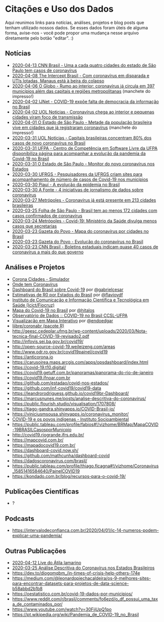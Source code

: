 # Citações e Uso dos Dados

Aqui reunimos links para notícias, análises, projetos e blog posts que tenham
utilizado nossos dados. Se esses dados foram úteis de alguma forma, avise-nos -
você pode propor uma mudança nesse arquivo diretamente pelo botão "editar". :)


## Notícias

- [2020-04-13 CNN Brasil - Uma a cada quatro cidades do estado de São Paulo tem casos de coronavírus](https://www.cnnbrasil.com.br/nacional/2020/04/13/1-a-cada-4-cidades-do-estado-de-sao-paulo-tem-casos-de-coronavirus)
- [2020-04-08 The Intercept Brasil - Com coronavírus em disparada e UTIs lotadas, Manaus está à beira do colapso](https://theintercept.com/2020/04/08/coronavirus-manaus-uti-colapso/)
- [2020-04-06 O Globo - Rumo ao interior: coronavírus já circula em 397 municípios além das capitais e regiões metropolitanas](https://oglobo.globo.com/brasil/rumo-ao-interior-coronavirus-ja-circula-em-397-municipios-alem-das-capitais-regioes-metropolitanas-24353176) (manchete do impresso!)
- [2020-04-02 IJNet - COVID-19 expõe falta de democracia da informação no Brasil](https://ijnet.org/pt-br/story/covid-19-exp%C3%B5e-falta-de-democracia-da-informa%C3%A7%C3%A3o-no-brasil)
- [2020-04-02 UOL Notícias - Coronavírus chega ao interior e pequenas cidades viram foco de transmissão](https://noticias.uol.com.br/saude/ultimas-noticias/redacao/2020/04/02/coronavirus-chega-ao-interior-e-pequenas-cidades-viram-foco-de-transmissao.htm)
- [2020-04-01 O Estado de São Paulo - Metade da população brasileira vive em cidades que já registraram coronavírus](https://saude.estadao.com.br/noticias/geral,metade-da-populacao-brasileira-vive-em-cidades-que-ja-registraram-coronavirus,70003255810) (manchete do impresso!)
- [2020-03-31 UOL Notícias - Capitais brasileiras concentram 80% dos casos de novo coronavírus no Brasil](https://noticias.uol.com.br/saude/ultimas-noticias/redacao/2020/03/31/capitais-brasileiras-concentram-80-dos-casos-de-novo-coronavirus-no-brasil.htm)
- [2020-03-31 UFPA - Centro de Competência em Software Livre da UFPA disponibiliza página para acompanhar a evolução da pandemia da Covid-19 no Brasil](https://portal.ufpa.br/index.php/ultimas-noticias2/11475-centro-de-competencia-em-software-livre-da-ufpa-disponibiliza-pagina-para-acompanhar-a-evolucao-da-pandemia-da-covid-19-no-brasil)
- [2020-03-31 O Estado de São Paulo - Monitor do novo coronavírus nos Estados](https://estadao.com.br/infograficos/saude,monitor-do-novo-coronavirus-nos-estados,1086213)
- [2020-03-30 UFRGS - Pesquisadores da UFRGS criam sites para acompanhamento de número de casos de Covid-19 nos municípios](https://www.ufrgs.br/coronavirus/base/pesquisadores-da-ufrgs-criam-sites-para-acompanhamento-de-casos-de-covid-19-nos-municipios/)
- [2020-03-30 Piauí - A evolução da epidemia no Brasil](https://piaui.folha.uol.com.br/evolucao-da-epidemia-no-brasil/)
- [2020-03-30 A Fonte - 4 iniciativas de jornalismo de dados sobre coronavírus](afonte.info/2020/03/30/4-iniciativas-de-jornalismo-de-dados-sobre-coronavirus/)
- [2020-03-27 Metrópoles - Coronavírus já está presente em 213 cidades brasileiras](https://www.metropoles.com/coronavirus/coronavirus-ja-esta-presente-em-213-cidades-brasileiras)
- [2020-03-25 Folha de São Paulo - Brasil tem ao menos 172 cidades com casos confirmados de coronavírus](https://www1.folha.uol.com.br/cotidiano/2020/03/brasil-tem-ao-menos-172-cidades-com-casos-confirmados-de-coronavirus.shtml)
- [2020-03-24 Metrópoles - Covid-19: Ministério da Saúde divulga menos casos que secretarias](https://www.metropoles.com/brasil/saude-br/covid-19-ministerio-da-saude-divulga-menos-casos-que-secretarias)
- [2020-03-23 Gazeta do Povo - Mapa do coronavírus por cidades no Brasil](https://especiais.gazetadopovo.com.br/coronavirus/casos-no-brasil-por-cidades/)
- [2020-03-23 Gazeta do Povo - Evolução do coronavírus no Brasil](https://especiais.gazetadopovo.com.br/coronavirus/evolucao-de-casos-no-brasil/)
- [2020-03-23 CNN Brasil - Boletins estaduais indicam quase 40 casos de coronavírus a mais do que governo](https://www.cnnbrasil.com.br/saude/2020/03/23/boletins-estaduais-indicam-quase-40-casos-de-coronavirus-a-mais-do-que-governo)


## Análises e Projetos

- [Corona Cidades - Simulador](https://coronacidades.org/simulacovid/)
- [Onde tem Coronavírus](https://ondetemcoronavirus.com.br/)
- [Dashboard do Brasil sobre Covid-19](https://gabrielcesar.github.io/covid-br/) por [@gabrielcesar](https://github.com/gabrielcesar)
- [Estimativas de R0 por Estados do Brasil](https://flaviovdf.github.io/covid19/) por [@flaviovdf](https://github.com/flaviovdf)
- [Instituto de Comunicação e Informação Científica e Tecnológica em Saúde (Icict/Fiocruz)](https://bigdata-covid19.icict.fiocruz.br/)
- [Mapa do Covid-19 no Brasil](https://covid19.hitalos.com) por [@hitalos](https://github.com/hitalos)
- [Observatório de Dados :: COVID-19 no Brasil CCSL-UFPA](http://ccsl.ufpa.br/covid-19/)
- [Visualização em Mapa Interativo](https://endoedgar.github.io/covid19-monitorbr/) por [@endoedgar](https://github.com/endoedgar)
- [liibre/coronabr (pacote R)](https://liibre.github.io/coronabr/index.html)
- http://geesc.cedeplar.ufmg.br/wp-content/uploads/2020/03/Nota-tecnica-final-COVID-19-revisado2.pdf
- http://infovis.sei.ba.gov.br/covid19/
- http://open-source-covid-19.weileizeng.com/areas
- http://www.odr.ro.gov.br/covid19painel/covid19
- https://anticorona.io
- https://carusojrea.maps.arcgis.com/apps/opsdashboard/index.html
- https://covid-19.t10.digital/
- https://covid19.getuff.com.br/panoramas/panorama-do-rio-de-janeiro
- https://covid19.ifnoar.com.br
- https://github.com/estadao/covid-nos-estados/
- https://github.com/inf-covid19/covid19-data
- https://leandrorodriguess.github.io/covid19br-Dashboard/
- https://marcusnunes.me/posts/analise-descritiva-do-coronavirus/
- https://public.flourish.studio/visualisation/1707808/
- https://tiago-gandra.shinyapps.io/COVID-Brasil-io/
- https://viniciusmsousa.shinyapps.io/coronavirus_monitor/
- [COVID-19 e os povos indígenas - Instituto Socioambiental](https://covid19.socioambiental.org/)
- https://public.tableau.com/profile/fabios#!/vizhome/BRMap/MapaCOVID-19BRASILCasosporMunicpio
- http://covid19.riogrande.ifrs.edu.br/
- https://mapcovid.com.br/
- https://mapadocovid19.com.br/
- https://dashboard-covid.now.sh/ https://github.com/mathcunha/dashboard-covid
- https://dadoscoronavirus.com/brasil/
- https://public.tableau.com/profile/thiago.ficagna#!/vizhome/Coronavirus_15851416584640/PainelCOVID19
- https://kondado.com.br/blog/recursos-para-o-covid-19/


## Publicações Científicas

- ?


## Podcasts

- https://intervalodeconfianca.com.br/2020/04/01/ic-14-numeros-podem-explicar-uma-pandemia/


## Outras Publicações

- [2020-04-12 Live do Átila Iamarino](https://www.youtube.com/watch?v=vEwDdXim8bQ)
- [2020-03-25 Análise Descritiva do Coronavírus nos Estados Brasileiros](https://marcusnunes.me/posts/analise-descritiva-do-coronavirus/)
- https://dev.to/diogomqbm_/in-times-of-crisis-help-others-174e
- https://medium.com/@leonardopiechacaldeira/os-9-melhores-sites-para-encontrar-datasets-para-projetos-de-data-science-b58abbd2b1b8
- https://oestatistico.com.br/covid-19-dados-por-municipios/
- https://www.reddit.com/r/brasil/comments/fo6ezd/o_df_possui_uma_taxa_de_contaminados_por/
- https://www.youtube.com/watch?v=30FijUpQ1po
- https://pt.wikipedia.org/wiki/Pandemia_de_COVID-19_no_Brasil
